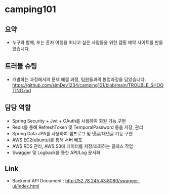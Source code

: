 # camping101

## **요약**
- 누구와 함께, 또는 혼자 여행을 떠나고 싶은 사람들을 위한 캠핑 예약 사이트를 만들었습니다.

## **트러블 슈팅**
- 개발하는 과정에서의 문제 해결 과정, 팀원들과의 협업과정을 담았습니다.
https://github.com/simDev1234/camping101/blob/main/TROUBLE_SHOOTING.md

## **담당 역할**
- Spring Security + Jwt + OAuth를 사용하여 회원 기능 구현 
- Redis를 통해 RefreshToken 및 TemporalPassword 등을 저장, 관리
- Spring Data JPA를 사용하여 캠프로그 및 댓글/대댓글 기능 구현
- AWS EC2(ubuntu)를 통해 서버 배포
- AWS RDS 관리, AWS S3에 데이터를 저장/조회하는 클래스 작업
- Swagger 및 Logback을 통한 API/Log 문서화

## **Link**
- Backend API Document : http://52.78.245.43:8080/swagger-ui/index.html
